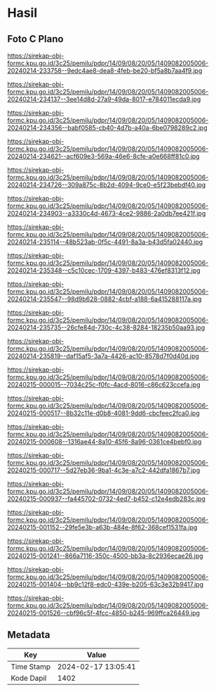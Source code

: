 # Hasil

## Foto C Plano

https://sirekap-obj-formc.kpu.go.id/3c25/pemilu/pdpr/14/09/08/20/05/1409082005006-20240214-233758--9edc4ae8-dea8-4feb-be20-bf5a8b7aa4f9.jpg

https://sirekap-obj-formc.kpu.go.id/3c25/pemilu/pdpr/14/09/08/20/05/1409082005006-20240214-234137--3ee14d8d-27a9-49da-8017-e784011ecda9.jpg

https://sirekap-obj-formc.kpu.go.id/3c25/pemilu/pdpr/14/09/08/20/05/1409082005006-20240214-234356--babf0585-cb40-4d7b-a40a-6be0798289c2.jpg

https://sirekap-obj-formc.kpu.go.id/3c25/pemilu/pdpr/14/09/08/20/05/1409082005006-20240214-234621--acf609e3-569a-46e6-8cfe-a0e668ff81c0.jpg

https://sirekap-obj-formc.kpu.go.id/3c25/pemilu/pdpr/14/09/08/20/05/1409082005006-20240214-234726--309a875c-8b2d-4094-9ce0-e5f23bebdf40.jpg

https://sirekap-obj-formc.kpu.go.id/3c25/pemilu/pdpr/14/09/08/20/05/1409082005006-20240214-234903--a3330c4d-4673-4ce2-9886-2a0db7ee421f.jpg

https://sirekap-obj-formc.kpu.go.id/3c25/pemilu/pdpr/14/09/08/20/05/1409082005006-20240214-235114--48b523ab-0f5c-4491-8a3a-b43d5fa02440.jpg

https://sirekap-obj-formc.kpu.go.id/3c25/pemilu/pdpr/14/09/08/20/05/1409082005006-20240214-235348--c5c10cec-1709-4397-b483-476ef8313f12.jpg

https://sirekap-obj-formc.kpu.go.id/3c25/pemilu/pdpr/14/09/08/20/05/1409082005006-20240214-235547--98d9b628-0882-4cbf-a188-6a415288117a.jpg

https://sirekap-obj-formc.kpu.go.id/3c25/pemilu/pdpr/14/09/08/20/05/1409082005006-20240214-235735--26cfe84d-730c-4c38-8284-18235b50aa93.jpg

https://sirekap-obj-formc.kpu.go.id/3c25/pemilu/pdpr/14/09/08/20/05/1409082005006-20240214-235819--daf15af5-3a7a-4426-ac10-8578d7f0d40d.jpg

https://sirekap-obj-formc.kpu.go.id/3c25/pemilu/pdpr/14/09/08/20/05/1409082005006-20240215-000015--7034c25c-f0fc-4acd-8016-c86c623ccefa.jpg

https://sirekap-obj-formc.kpu.go.id/3c25/pemilu/pdpr/14/09/08/20/05/1409082005006-20240215-000517--8b32c11e-d0b8-4081-9dd6-cbcfeec2fca0.jpg

https://sirekap-obj-formc.kpu.go.id/3c25/pemilu/pdpr/14/09/08/20/05/1409082005006-20240215-000608--1316ae44-8a10-45f6-8a96-0361ce4bebf0.jpg

https://sirekap-obj-formc.kpu.go.id/3c25/pemilu/pdpr/14/09/08/20/05/1409082005006-20240215-000717--5d27eb36-9ba1-4c3e-a7c2-442dfa1867b7.jpg

https://sirekap-obj-formc.kpu.go.id/3c25/pemilu/pdpr/14/09/08/20/05/1409082005006-20240215-000937--fa445702-0732-4ed7-b452-c12e4edb283c.jpg

https://sirekap-obj-formc.kpu.go.id/3c25/pemilu/pdpr/14/09/08/20/05/1409082005006-20240215-001152--29fe5e3b-a63b-484e-8f62-368cef1531fa.jpg

https://sirekap-obj-formc.kpu.go.id/3c25/pemilu/pdpr/14/09/08/20/05/1409082005006-20240215-001241--866a7116-350c-4500-bb3a-8c2936ecae26.jpg

https://sirekap-obj-formc.kpu.go.id/3c25/pemilu/pdpr/14/09/08/20/05/1409082005006-20240215-001404--bb9c12f8-edc0-439e-b205-63c3e32b9417.jpg

https://sirekap-obj-formc.kpu.go.id/3c25/pemilu/pdpr/14/09/08/20/05/1409082005006-20240215-001526--cbf96c5f-4fcc-4850-b245-969ffca26449.jpg


## Metadata

| Key        | Value               |
| ---------- | ------------------- |
| Time Stamp | 2024-02-17 13:05:41 |
| Kode Dapil | 1402                |



